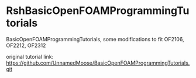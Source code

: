 # RshBasicOpenFOAMProgrammingTutorials
BasicOpenFOAMProgrammingTutorials, some modifications to fit OF2106, OF2212, OF2312

original tutorial link: https://github.com/UnnamedMoose/BasicOpenFOAMProgrammingTutorials.git
